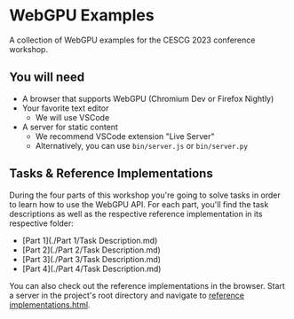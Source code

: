 # WebGPU Examples
A collection of WebGPU examples for the CESCG 2023 conference workshop.

## You will need

* A browser that supports WebGPU (Chromium Dev or Firefox Nightly)
* Your favorite text editor
    * We will use VSCode
* A server for static content
    * We recommend VSCode extension "Live Server"
    * Alternatively, you can use `bin/server.js` or `bin/server.py`

## Tasks & Reference Implementations

During the four parts of this workshop you're going to solve tasks in order to learn how to use the WebGPU API.
For each part, you'll find the task descriptions as well as the respective reference implementation in its respective folder:
* [Part 1](./Part 1/Task Description.md)
* [Part 2](./Part 2/Task Description.md)
* [Part 3](./Part 3/Task Description.md)
* [Part 4](./Part 4/Task Description.md)

You can also check out the reference implementations in the browser.
Start a server in the project's root directory and navigate to [reference implementations.html](reference-implementations.html).
